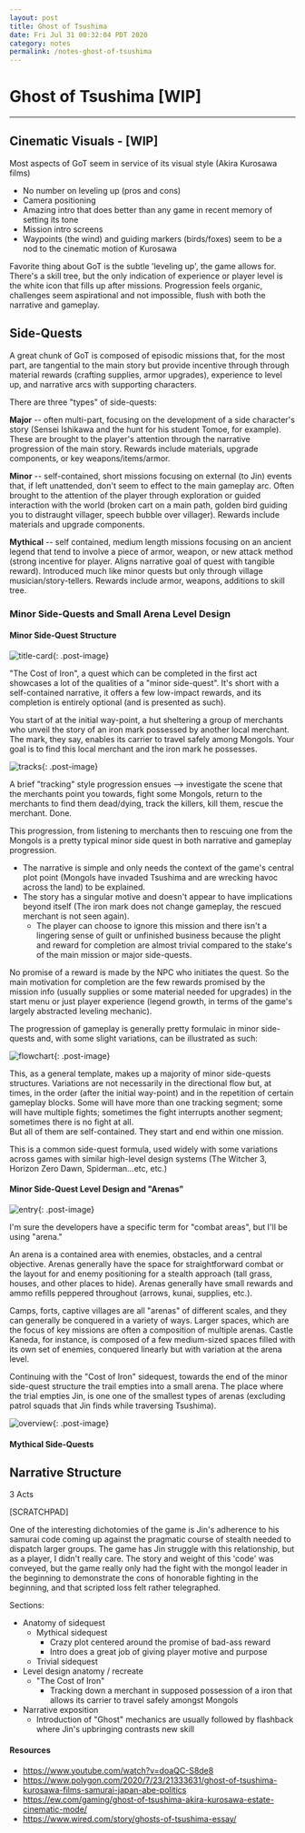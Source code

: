 ```yaml
---
layout: post
title: Ghost of Tsushima
date: Fri Jul 31 00:32:04 PDT 2020
category: notes
permalink: /notes-ghost-of-tsushima
---
```


# Ghost of Tsushima [WIP]
---

## Cinematic Visuals - [WIP]
Most aspects of GoT seem in service of its visual style (Akira Kurosawa films)
- No number on leveling up (pros and cons)
- Camera positioning
- Amazing intro that does better than any game in recent memory of setting its tone
- Mission intro screens
- Waypoints (the wind) and guiding markers (birds/foxes) seem to be a nod to the cinematic motion of Kurosawa

Favorite thing about GoT is the subtle 'leveling up', the game allows for. There's a skill tree, but the only indication of experience or player level is the white icon that fills up after missions. Progression feels organic, challenges seem aspirational and not impossible, flush with both the narrative and gameplay.

## Side-Quests

A great chunk of GoT is composed of episodic missions that, for the most part, are tangential to the main story but provide incentive through through material rewards (crafting supplies, armor upgrades), experience to level up, and narrative arcs with supporting characters.

There are three "types" of side-quests:  

**Major** -- often multi-part, focusing on the development of a side character's story (Sensei Ishikawa and the hunt for his student Tomoe, for example). These are brought to the player's attention through the narrative progression of the main story. Rewards include materials, upgrade components, or key weapons/items/armor.

**Minor** -- self-contained, short missions focusing on external (to Jin) events that, if left unattended, don't seem to effect to the main gameplay arc. Often brought to the attention of the player through exploration or guided interaction with the world (broken cart on a main path, golden bird guiding you to distraught villager, speech bubble over villager).
Rewards include materials and upgrade components.

**Mythical** -- self contained, medium length missions focusing on an ancient legend that tend to involve a piece of armor, weapon, or new attack method (strong incentive for player. Aligns narrative goal of quest with tangible reward). Introduced much like minor quests but only through village musician/story-tellers. Rewards include armor, weapons, additions to skill tree.

### Minor Side-Quests and Small Arena Level Design

#### Minor Side-Quest Structure

![title-card](./images/ghost-of-tsushima/cost-of-iron/title.png){: .post-image}

"The Cost of Iron", a quest which can be completed in the first act showcases a lot of the qualities of a "minor side-quest". It's short with a self-contained narrative, it offers a few low-impact rewards, and its completion is entirely optional (and is presented as such).  

You start of at the initial way-point, a hut sheltering a group of merchants who unveil the story of an iron mark possessed by another local merchant. The mark, they say, enables its carrier to travel safely among Mongols. Your goal is to find this local merchant and the iron mark he possesses.

![tracks](./images/ghost-of-tsushima/cost-of-iron/tracks.png){: .post-image}

A brief "tracking" style progression ensues --> investigate the scene that the merchants point you towards, fight some Mongols, return to the merchants to find them dead/dying, track the killers, kill them, rescue the merchant. Done.

This progression, from listening to merchants then to rescuing one from the Mongols is a pretty typical minor side quest in both narrative and gameplay progression.  

- The narrative is simple and only needs the context of the game's central plot point (Mongols have invaded Tsushima and are wrecking havoc across the land) to be explained.
- The story has a singular motive and doesn't appear to have implications beyond itself (The iron mark does not change gameplay, the rescued merchant is not seen again).
  - The player can choose to ignore this mission and there isn't a lingering sense of guilt or unfinished business because the plight and reward for completion are almost trivial compared to the stake's of the main mission or major side-quests.  

No promise of a reward is made by the NPC who initiates the quest. So the main motivation for completion are the few rewards promised by the mission info (usually supplies or some material needed for upgrades) in the start menu or just player experience (legend growth, in terms of the game's largely abstracted leveling mechanic).  

The progression of gameplay is generally pretty formulaic in minor side-quests and, with some slight variations, can be illustrated as such:  

![flowchart](./images/ghost-of-tsushima/cost-of-iron/flowchart.svg){: .post-image}  

This, as a general template, makes up a majority of minor side-quests structures. Variations are not necessarily in the directional flow but, at times, in the order (after the initial way-point) and in the repetition of certain gameplay blocks. Some will have more than one tracking segment; some will have multiple fights; sometimes the fight interrupts another segment; sometimes there is no fight at all.  
But all of them are self-contained. They start and end within one mission.  

This is a common side-quest formula, used widely with some variations across games with similar high-level design systems (The Witcher 3, Horizon Zero Dawn, Spiderman...etc, etc.)


#### Minor Side-Quest Level Design and "Arenas"

![entry](./images/ghost-of-tsushima/cost-of-iron/entry.png){: .post-image}

I'm sure the developers have a specific term for "combat areas", but I'll be using "arena."  

An arena is a contained area with enemies, obstacles, and a central objective. Arenas generally have the space for straightforward combat or the layout for and enemy positioning for a stealth approach (tall grass, houses, and other places to hide). Arenas generally have small rewards and ammo refills peppered throughout (arrows, kunai, supplies, etc.).  

Camps, forts, captive villages are all "arenas" of different scales, and they can generally be conquered in a variety of ways. Larger spaces, which are the focus of key missions are often a composition of multiple arenas. Castle Kaneda, for instance, is composed of a few medium-sized spaces filled with its own set of enemies, conquered linearly but with variation at the arena level.  

Continuing with the "Cost of Iron" sidequest, towards the end of the minor side-quest structure the trail empties into a small arena. The place where the trial empties Jin, is one one of the smallest types of arenas (excluding patrol squads that Jin finds while traversing Tsushima).


![overview](./images/ghost-of-tsushima/cost-of-iron/overview.png){: .post-image}

#### Mythical Side-Quests


## Narrative Structure

3 Acts

[SCRATCHPAD]

One of the interesting dichotomies of the game is Jin's adherence to his samurai code coming up against the pragmatic course of stealth needed to dispatch larger groups.
The game has Jin struggle with this relationship, but as a player, I didn't really care. The story and weight of this 'code' was conveyed, but the game really only had the fight with the mongol leader in the beginning to demonstrate the cons of honorable fighting in the beginning, and that scripted loss felt rather telegraphed.

Sections:
  - Anatomy of sidequest
    - Mythical sidequest
      - Crazy plot centered around the promise of bad-ass reward
      - Intro does a great job of giving player motive and purpose 
    - Trivial sidequest
  - Level design anatomy / recreate
    - "The Cost of Iron"
      - Tracking down a merchant in supposed possession of a iron that allows its carrier to travel safely amongst Mongols
  - Narrative exposition
    - Introduction of "Ghost" mechanics are usually followed by flashback where Jin's upbringing contrasts new skill

#### Resources
- https://www.youtube.com/watch?v=doaQC-S8de8
- https://www.polygon.com/2020/7/23/21333631/ghost-of-tsushima-kurosawa-films-samurai-japan-abe-politics
- https://ew.com/gaming/ghost-of-tsushima-akira-kurosawa-estate-cinematic-mode/
- https://www.wired.com/story/ghosts-of-tsushima-essay/